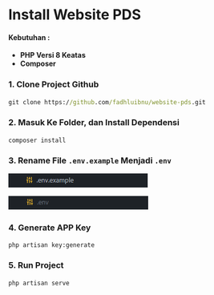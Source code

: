 # Install Website PDS

#### Kebutuhan :

-   **PHP Versi 8 Keatas**
-   **Composer**

### 1. Clone Project Github

```cmd
git clone https://github.com/fadhluibnu/website-pds.git
```

### 2. Masuk Ke Folder, dan Install Dependensi

```
composer install
```

### 3. Rename File `.env.example` Menjadi `.env`

![Env](/Install/env_example.PNG)

![Env](/Install/env.PNG)

### 4. Generate APP Key

```
php artisan key:generate
```

### 5. Run Project

```
php artisan serve
```
